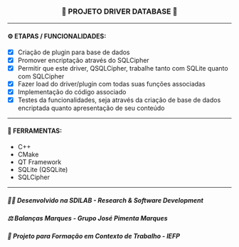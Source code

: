 <h3 align="center"> 
  🚧 PROJETO DRIVER DATABASE 🚧
</h3>

---
#### ⚙️ ETAPAS / FUNCIONALIDADES:

- [x] Criação de plugin para base de dados
- [x] Promover encriptação através do SQLCipher
- [x] Permitir que este driver, QSQLCipher, trabalhe tanto com SQLite quanto com SQLCipher
- [x] Fazer load do driver/plugin com todas suas funções associadas
- [x] Implementação do código associado
- [x] Testes da funcionalidades, seja através da criação de base de dados encriptada quanto apresentação de seu conteúdo

---
#### 🔧 FERRAMENTAS:

- C++
- CMake
- QT Framework
- SQLite (QSQLite)
- SQLCipher

---
##### 👨‍💻 Desenvolvido na SDILAB - Research & Software Development 
##### ⚖️ Balanças Marques - Grupo José Pimenta Marques
##### 📖 Projeto para Formação em Contexto de Trabalho - IEFP
